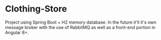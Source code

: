 # Clothing-Store
Project using Spring Boot + H2 memory database. In the future it'll it's own message broker with the use of RabbitMQ as well as a front-end portion in Angular 8+.
